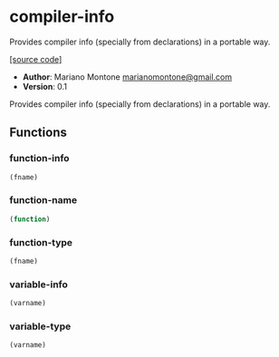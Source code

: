 # compiler-info

Provides compiler info (specially from declarations) in a portable way.

[[source code]](../compiler-info.lisp)

- **Author**: Mariano Montone <marianomontone@gmail.com>
- **Version**: 0.1


 Provides compiler info (specially from declarations) in a portable way.



## Functions
### function-info

```lisp
(fname)
```


### function-name

```lisp
(function)
```


### function-type

```lisp
(fname)
```


### variable-info

```lisp
(varname)
```


### variable-type

```lisp
(varname)
```


